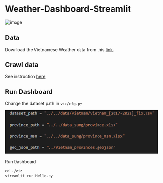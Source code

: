# Weather-Dashboard-Streamlit
![image](https://user-images.githubusercontent.com/51774600/181279986-9e799073-11ec-426e-8cc0-cb6cfb43c239.png)


## Data
Download the Vietnamese Weather data from this
[link](https://studenthcmusedu-my.sharepoint.com/personal/21c11033_student_hcmus_edu_vn/_layouts/15/onedrive.aspx?login_hint=21C11033%40student%2Ehcmus%2Eedu%2Evn&id=%2Fpersonal%2F21c11033%5Fstudent%5Fhcmus%5Fedu%5Fvn%2FDocuments%2FDA%5Fendterm%2Fdata). 

## Crawl data
See instruction [here](https://github.com/huuthieu/Weather-Dashboard-Streamlit/blob/main/crawl/README.md)

## Run Dashboard
Change the dataset path in ```viz/cfg.py```

![image](img/data_path.png)

Run Dashboard

```
cd ./viz
streamlit run Hello.py
```
